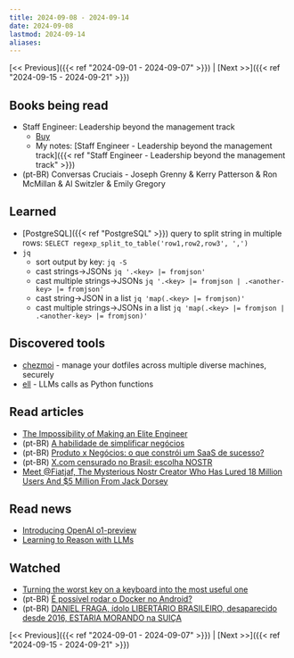 ```yaml
---
title: 2024-09-08 - 2024-09-14
date: 2024-09-08
lastmod: 2024-09-14
aliases:
---
```


[<< Previous]({{< ref "2024-09-01 - 2024-09-07" >}}) | [Next >>]({{< ref "2024-09-15 - 2024-09-21" >}})

## Books being read
- Staff Engineer: Leadership beyond the management track
	- [Buy](https://staffeng.com/book)
	- My notes: [Staff Engineer - Leadership beyond the management track]({{< ref "Staff Engineer - Leadership beyond the management track" >}})
- (pt-BR) Conversas Cruciais - Joseph Grenny & Kerry Patterson & Ron McMillan &
  Al Switzler & Emily Gregory

## Learned
- [PostgreSQL]({{< ref "PostgreSQL" >}}) query to split string in multiple rows: `SELECT regexp_split_to_table('row1,row2,row3', ',')`
- `jq`
    * sort output by key: `jq -S`
    * cast strings->JSONs `jq '.<key> |= fromjson'`
    * cast multiple strings->JSONs `jq '.<key> |= fromjson | .<another-key> |= fromjson'`
    * cast string->JSON in a list `jq 'map(.<key> |= fromjson)'`
    * cast multiple strings->JSONs in a list `jq 'map(.<key> |= fromjson | .<another-key> |= fromjson)'`

## Discovered tools
- [chezmoi](https://github.com/twpayne/chezmoi) - manage your dotfiles across
  multiple diverse machines, securely
- [ell](https://github.com/MadcowD/ell) - LLMs calls as Python functions

## Read articles
- [The Impossibility of Making an Elite Engineer](https://tidyfirst.substack.com/p/the-impossibility-of-making-an-elite)
- (pt-BR) [A habilidade de simplificar negócios](https://microsaas.substack.com/p/a-habilidade-de-simplificar-negocios)
- (pt-BR) [Produto x Negócios: o que constrói um SaaS de sucesso?](https://open.substack.com/pub/operandoumsaas/p/produto-x-negocios-o-que-constroi)
- (pt-BR) [X.com censurado no Brasil: escolha NOSTR](https://www.akitaonrails.com/2024/09/11/x-com-censurado-no-brasil-escolha-nostr)
- [Meet @Fiatjaf, The Mysterious Nostr Creator Who Has Lured 18 Million Users And $5 Million From Jack Dorsey](https://www.forbes.com/sites/digital-assets/2023/05/30/bitcoin-social-network-nostr-creator-fiatjaf-/)

## Read news
- [Introducing OpenAI o1-preview](https://openai.com/index/introducing-openai-o1-preview/)
- [Learning to Reason with LLMs](https://openai.com/index/learning-to-reason-with-llms/)

## Watched
- [Turning the worst key on a keyboard into the most useful one](https://www.youtube.com/watch?v=XuQVbZ0wENE)
- (pt-BR) [É possível rodar o Docker no Android?](https://www.youtube.com/watch?v=qXzhbVF1GfI)
- (pt-BR) [DANIEL FRAGA, ídolo LIBERTÁRIO BRASILEIRO, desaparecido desde 2016, ESTARIA MORANDO na SUIÇA](https://www.youtube.com/watch?v=60yf7pxHODY)

[<< Previous]({{< ref "2024-09-01 - 2024-09-07" >}}) | [Next >>]({{< ref "2024-09-15 - 2024-09-21" >}})
